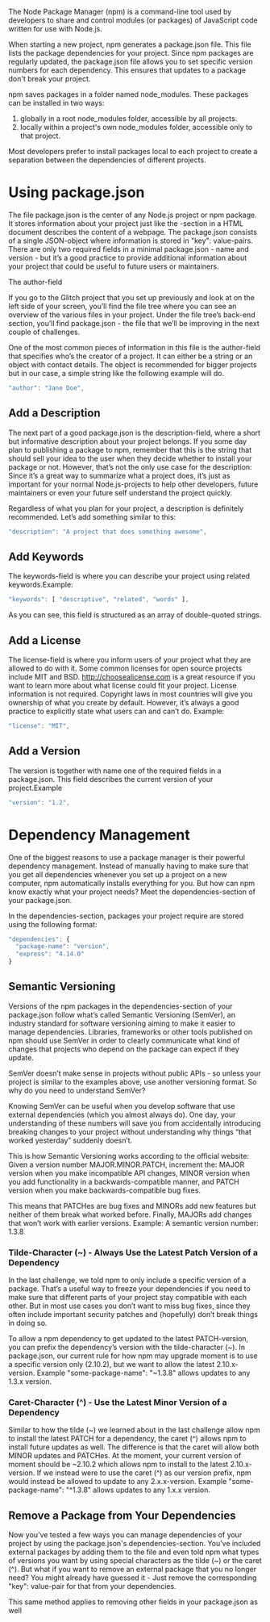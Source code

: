 The Node Package Manager (npm) is a command-line tool used by developers to share and control modules (or packages) of JavaScript code written for use with Node.js.

When starting a new project, npm generates a package.json file. This file lists the package dependencies for your project. Since npm packages are regularly updated, the package.json file allows you to set specific version numbers for each dependency. This ensures that updates to a package don't break your project.

npm saves packages in a folder named node_modules. These packages can be installed in two ways:

1. globally in a root node_modules folder, accessible by all projects.
2. locally within a project's own node_modules folder, accessible only to that project.


Most developers prefer to install packages local to each project to create a separation between the dependencies of different projects.

# Using package.json
The file package.json is the center of any Node.js project or npm package. It stores information about your project just like the -section in a HTML document describes the content of a webpage. The package.json consists of a single JSON-object where information is stored in "key": value-pairs. There are only two required fields in a minimal package.json - name and version - but it’s a good practice to provide additional information about your project that could be useful to future users or maintainers.

The author-field

If you go to the Glitch project that you set up previously and look at on the left side of your screen, you’ll find the file tree where you can see an overview of the various files in your project. Under the file tree’s back-end section, you’ll find package.json - the file that we’ll be improving in the next couple of challenges.

One of the most common pieces of information in this file is the author-field that specifies who’s the creator of a project. It can either be a string or an object with contact details. The object is recommended for bigger projects but in our case, a simple string like the following example will do.
```javascript
"author": "Jane Doe",
```

## Add a Description
The next part of a good package.json is the description-field, where a short but informative description about your project belongs.
If you some day plan to publishing a package to npm, remember that this is the string that should sell your idea to the user when they decide whether to install your package or not. 
However, that’s not the only use case for the description: Since it’s a great way to summarize what a project does, it’s just as important for your normal Node.js-projects to help other developers, future maintainers or even your future self understand the project quickly.

Regardless of what you plan for your project, a description is definitely recommended. Let’s add something similar to this:
```javascript
"description": "A project that does something awesome",
```
  
## Add Keywords
The keywords-field is where you can describe your project using related keywords.Example:
```javascript
"keywords": [ "descriptive", "related", "words" ],
```
As you can see, this field is structured as an array of double-quoted strings.
  
## Add a License
The license-field is where you inform users of your project what they are allowed to do with it.
Some common licenses for open source projects include MIT and BSD. http://choosealicense.com is a great resource if you want to learn more about what license could fit your project.
License information is not required. Copyright laws in most countries will give you ownership of what you create by default. 
However, it’s always a good practice to explicitly state what users can and can’t do. Example:
```javascript
"license": "MIT",
```

## Add a Version
The version is together with name one of the required fields in a package.json. This field describes the current version of your project.Example 
```javascript
"version": "1.2",
```

# Dependency Management
One of the biggest reasons to use a package manager is their powerful dependency management. 
Instead of manually having to make sure that you get all dependencies whenever you set up a project on a new computer, npm automatically installs everything for you. 
But how can npm know exactly what your project needs? Meet the dependencies-section of your package.json.

In the dependencies-section, packages your project require are stored using the following format:
```javascript
"dependencies": {
  "package-name": "version",
  "express": "4.14.0"
}
```

## Semantic Versioning
Versions of the npm packages in the dependencies-section of your package.json follow what’s called Semantic Versioning (SemVer), an industry standard for software versioning aiming to make it easier to manage dependencies. 
Libraries, frameworks or other tools published on npm should use SemVer in order to clearly communicate what kind of changes that projects who depend on the package can expect if they update.

SemVer doesn’t make sense in projects without public APIs - so unless your project is similar to the examples above, use another versioning format.
So why do you need to understand SemVer?

Knowing SemVer can be useful when you develop software that use external dependencies (which you almost always do). 
One day, your understanding of these numbers will save you from accidentally introducing breaking changes to your project without understanding why things “that worked yesterday” suddenly doesn’t.

This is how Semantic Versioning works according to the official website:
	Given a version number MAJOR.MINOR.PATCH, increment the:
	MAJOR version when you make incompatible API changes,
	MINOR version when you add functionality in a backwards-compatible manner, and
	PATCH version when you make backwards-compatible bug fixes.

This means that PATCHes are bug fixes and MINORs add new features but neither of them break what worked before. 
Finally, MAJORs add changes that won’t work with earlier versions.
Example: A semantic version number: 1.3.8
  
### Tilde-Character (~) - Always Use the Latest Patch Version of a Dependency
In the last challenge, we told npm to only include a specific version of a package. 
That’s a useful way to freeze your dependencies if you need to make sure that different parts of your project stay compatible with each other. 
But in most use cases you don’t want to miss bug fixes, since they often include important security patches and (hopefully) don’t break things in doing so.

To allow a npm dependency to get updated to the latest PATCH-version, you can prefix the dependency’s version with the tilde-character (~). 
In package.json, our current rule for how npm may upgrade moment is to use a specific version only (2.10.2), but we want to allow the latest 2.10.x-version.
Example "some-package-name": "~1.3.8" allows updates to any 1.3.x version.
  
### Caret-Character (^) - Use the Latest Minor Version of a Dependency
Similar to how the tilde (~) we learned about in the last challenge allow npm to install the latest PATCH for a dependency, the caret (^) allows npm to install future updates as well. 
The difference is that the caret will allow both MINOR updates and PATCHes.
At the moment, your current version of moment should be ~2.10.2 which allows npm to install to the latest 2.10.x-version. 
If we instead were to use the caret (^) as our version prefix, npm would instead be allowed to update to any 2.x.x-version.
Example "some-package-name": "^1.3.8" allows updates to any 1.x.x version.

## Remove a Package from Your Dependencies
Now you’ve tested a few ways you can manage dependencies of your project by using the package.json's dependencies-section. 
You’ve included external packages by adding them to the file and even told npm what types of versions you want by using special characters as the tilde (~) or the caret (^).
But what if you want to remove an external package that you no longer need? You might already have guessed it - Just remove the corresponding "key": value-pair for that from your dependencies.

This same method applies to removing other fields in your package.json as well
